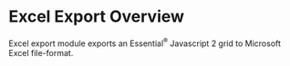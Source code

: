# Excel Export Overview

Excel export module exports an Essential<sup>®</sup> Javascript 2 grid to Microsoft Excel file-format.